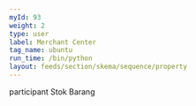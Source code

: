 ```yaml
---
myId: 93
weight: 2
type: user
label: Merchant Center
tag_name: ubuntu
run_time: /bin/python
layout: feeds/section/skema/sequence/property
---
```

participant Stok Barang

